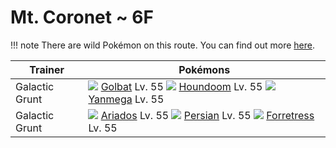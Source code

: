 # Mt. Coronet ~ 6F

!!! note
    There are wild Pokémon on this route. You can find out more [here](/wild_pokemon/mt_coronet__6f/).


Trainer                    | Pokémons
---                        | ---
Galactic Grunt             | ![][042]  [Golbat] Lv. 55  ![][229]  [Houndoom] Lv. 55  ![][469]  [Yanmega] Lv. 55
Galactic Grunt             | ![][168]  [Ariados] Lv. 55  ![][053]  [Persian] Lv. 55  ![][205]  [Forretress] Lv. 55


[Golbat]: /pokemon_changes/042/
[Persian]: /pokemon_changes/053/
[Ariados]: /pokemon_changes/168/
[Forretress]: /pokemon_changes/205/
[Houndoom]: /pokemon_changes/229/
[Yanmega]: /pokemon_changes/469/
[042]: /img/pokemon/042.png
[053]: /img/pokemon/053.png
[168]: /img/pokemon/168.png
[205]: /img/pokemon/205.png
[229]: /img/pokemon/229.png
[469]: /img/pokemon/469.png
